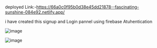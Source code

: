 deployed Link:-https://66a0c0f95b0d38e45dd21878--fascinating-sunshine-084e92.netlify.app/
 
i have created this signup and Login pannel using firebase Atuhentication


![image](https://github.com/user-attachments/assets/1bd11e2a-96fc-42ea-a124-05193ed0ffad)

![image](https://github.com/user-attachments/assets/b22a8a53-83f4-4c92-8333-b650d3673fdf)

